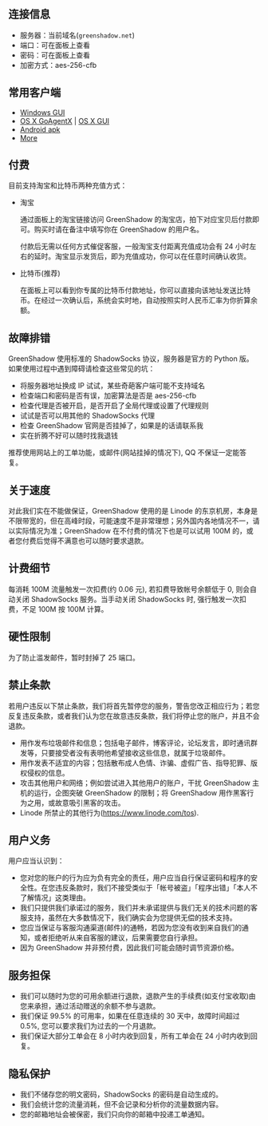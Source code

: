 ## 连接信息

* 服务器：当前域名(`greenshadow.net`)
* 端口：可在面板上查看
* 密码：可在面板上查看
* 加密方式：aes-256-cfb

## 常用客户端

* [Windows GUI](http://pan.baidu.com/s/1qWry1Co)
* [OS X GoAgentX](http://pan.baidu.com/s/1xWGyE) | [OS X GUI](http://pan.baidu.com/s/1i3va6ZN)
* [Android apk](http://pan.baidu.com/s/1sjjUTgL)
* [More](http://shadowsocks.org/en/download/clients.html)

## 付费
目前支持淘宝和比特币两种充值方式：

* 淘宝

    通过面板上的淘宝链接访问 GreenShadow 的淘宝店，拍下对应宝贝后付款即可。购买时请在备注中填写你在 GreenShadow 的用户名。

    付款后无需以任何方式催促客服，一般淘宝支付距离充值成功会有 24 小时左右的延时。淘宝显示发货后，即为充值成功，你可以在任意时间确认收货。

* 比特币(推荐)

    在面板上可以看到你专属的比特币付款地址，你可以直接向该地址发送比特币。在经过一次确认后，系统会实时地，自动按照实时人民币汇率为你折算余额。

## 故障排错

GreenShadow 使用标准的 ShadowSocks 协议，服务器是官方的 Python 版。如果使用过程中遇到障碍请检查这些常见的坑：

* 将服务器地址换成 IP 试试，某些奇葩客户端可能不支持域名
* 检查端口和密码是否有误，加密算法是否是 aes-256-cfb
* 检查代理是否被开启，是否开启了全局代理或设置了代理规则
* 试试是否可以用其他的 ShadowSocks 代理
* 检查 GreenShadow 官网是否挂掉了，如果是的话请联系我
* 实在折腾不好可以随时找我退钱

推荐使用网站上的工单功能，或邮件(网站挂掉的情况下), QQ 不保证一定能答复。

## 关于速度
对此我们实在不能做保证，GreenShadow 使用的是 Linode 的东京机房，本身是不限带宽的，但在高峰时段，可能速度不是非常理想；另外国内各地情况不一，请以实际情况为准；GreenShadow 在不付费的情况下也是可以试用 100M 的，或者您付费后觉得不满意也可以随时要求退款。

## 计费细节
每消耗 100M 流量触发一次扣费(约 0.06 元), 若扣费导致帐号余额低于 0, 则会自动关闭 ShadowSocks 服务。当手动关闭 ShadowSocks 时, 强行触发一次扣费，不足 100M 按 100M 计算。

## 硬性限制
为了防止滥发邮件，暂时封掉了 25 端口。

## 禁止条款
若用户违反以下禁止条款，我们将首先暂停您的服务，警告您改正相应行为；若您反复违反条款，或者我们认为您在故意违反条款，我们将停止您的账户，并且不会退款。

* 用作发布垃圾邮件和信息；包括电子邮件，博客评论，论坛发言，即时通讯群发等，只要接受者没有表明他希望接收这些信息，就属于垃圾邮件。
* 用作发表不适宜的内容；包括散布成人色情、诈骗、虚假广告、指导犯罪、版权侵权的信息。
* 攻击其他用户和网络；例如尝试进入其他用户的账户，干扰 GreenShadow 主机的运行，企图突破 GreenShadow 的限制；将 GreenShadow 用作黑客行为之用，或故意吸引黑客的攻击。
* Linode 所禁止的其他行为(<https://www.linode.com/tos>).

## 用户义务

用户应当认识到：

* 您对您的账户的行为应为负有完全的责任，用户应当自行保证密码和程序的安全性。在您违反条款时，我们不接受类似于「帐号被盗」「程序出错」「本人不了解情况」这类理由。
* 我们只提供我们承诺过的服务，我们并未承诺提供与我们无关的技术问题的客服支持，虽然在大多数情况下，我们确实会为您提供无偿的技术支持。
* 您应当保证与客服沟通渠道(邮件)的通畅，若因为您没有收到来自我们的通知，或者拒绝听从来自客服的建议，后果需要您自行承担。
* 因为 GreenShadow 并非预付费，因此我们可能会随时调节资源价格。

## 服务担保

* 我们可以随时为您的可用余额进行退款，退款产生的手续费(如支付宝收取)由您来承担，通过活动赠送的余额不参与退款。
* 我们保证 99.5% 的可用率，如果在任意连续的 30 天中，故障时间超过 0.5%, 您可以要求我们为过去的一个月退款。
* 我们保证大部分工单会在 8 小时内收到回复，所有工单会在 24 小时内收到回复。

## 隐私保护

* 我们不储存您的明文密码，ShadowSocks 的密码是自动生成的。
* 我们会统计您的流量消耗，但不会记录和分析你的流量数据内容。
* 您的邮箱地址会被保密，我们只向你的邮箱中投递工单通知。
